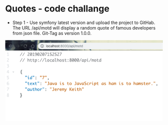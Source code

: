# Quotes - code challange

* Step 1 -  Use symfony latest version and upload the project to GitHab. The URL /api/motd will display a random quote of famous developers from json file. Git-Tag as version 1.0.0.

![Screenshot](https://github.com/elivanK/quotes/blob/master/public/images/scshstep1.png)